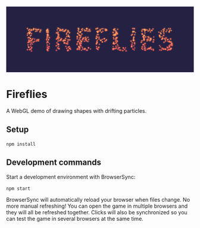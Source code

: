 ![fireflies title image](src/title.png)

# Fireflies

A WebGL demo of drawing shapes with drifting particles.

## Setup

    npm install

## Development commands

Start a development environment with BrowserSync:

    npm start

BrowserSync will automatically reload your browser when files
change.  No more manual refreshing!  You can open the game in multiple browsers
and they will all be refreshed together.  Clicks will also be synchronized so
you can test the game in several browsers at the same time.
